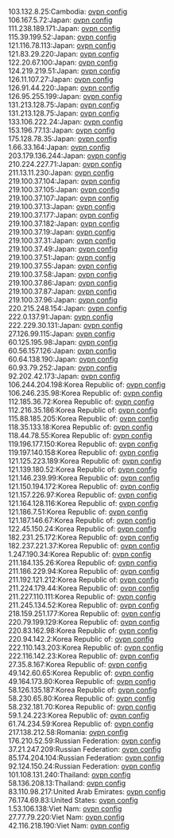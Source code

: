 103.132.8.25:Cambodia: [ovpn config](vpn/103_132_8_25.ovpn)  
106.167.5.72:Japan: [ovpn config](vpn/106_167_5_72.ovpn)  
111.238.189.171:Japan: [ovpn config](vpn/111_238_189_171.ovpn)  
115.39.199.52:Japan: [ovpn config](vpn/115_39_199_52.ovpn)  
121.116.78.113:Japan: [ovpn config](vpn/121_116_78_113.ovpn)  
121.83.29.220:Japan: [ovpn config](vpn/121_83_29_220.ovpn)  
122.20.67.100:Japan: [ovpn config](vpn/122_20_67_100.ovpn)  
124.219.219.51:Japan: [ovpn config](vpn/124_219_219_51.ovpn)  
126.11.107.27:Japan: [ovpn config](vpn/126_11_107_27.ovpn)  
126.91.44.220:Japan: [ovpn config](vpn/126_91_44_220.ovpn)  
126.95.255.199:Japan: [ovpn config](vpn/126_95_255_199.ovpn)  
131.213.128.75:Japan: [ovpn config](vpn/131_213_128_75.ovpn)  
131.213.128.75:Japan: [ovpn config](vpn/131_213_128_75.ovpn)  
133.106.222.24:Japan: [ovpn config](vpn/133_106_222_24.ovpn)  
153.196.77.13:Japan: [ovpn config](vpn/153_196_77_13.ovpn)  
175.128.78.35:Japan: [ovpn config](vpn/175_128_78_35.ovpn)  
1.66.33.164:Japan: [ovpn config](vpn/1_66_33_164.ovpn)  
203.179.136.244:Japan: [ovpn config](vpn/203_179_136_244.ovpn)  
210.224.227.71:Japan: [ovpn config](vpn/210_224_227_71.ovpn)  
211.13.11.230:Japan: [ovpn config](vpn/211_13_11_230.ovpn)  
219.100.37.104:Japan: [ovpn config](vpn/219_100_37_104.ovpn)  
219.100.37.105:Japan: [ovpn config](vpn/219_100_37_105.ovpn)  
219.100.37.107:Japan: [ovpn config](vpn/219_100_37_107.ovpn)  
219.100.37.13:Japan: [ovpn config](vpn/219_100_37_13.ovpn)  
219.100.37.177:Japan: [ovpn config](vpn/219_100_37_177.ovpn)  
219.100.37.182:Japan: [ovpn config](vpn/219_100_37_182.ovpn)  
219.100.37.19:Japan: [ovpn config](vpn/219_100_37_19.ovpn)  
219.100.37.31:Japan: [ovpn config](vpn/219_100_37_31.ovpn)  
219.100.37.49:Japan: [ovpn config](vpn/219_100_37_49.ovpn)  
219.100.37.51:Japan: [ovpn config](vpn/219_100_37_51.ovpn)  
219.100.37.55:Japan: [ovpn config](vpn/219_100_37_55.ovpn)  
219.100.37.58:Japan: [ovpn config](vpn/219_100_37_58.ovpn)  
219.100.37.86:Japan: [ovpn config](vpn/219_100_37_86.ovpn)  
219.100.37.87:Japan: [ovpn config](vpn/219_100_37_87.ovpn)  
219.100.37.96:Japan: [ovpn config](vpn/219_100_37_96.ovpn)  
220.215.248.154:Japan: [ovpn config](vpn/220_215_248_154.ovpn)  
222.0.137.91:Japan: [ovpn config](vpn/222_0_137_91.ovpn)  
222.229.30.131:Japan: [ovpn config](vpn/222_229_30_131.ovpn)  
27.126.99.115:Japan: [ovpn config](vpn/27_126_99_115.ovpn)  
60.125.195.98:Japan: [ovpn config](vpn/60_125_195_98.ovpn)  
60.56.157.126:Japan: [ovpn config](vpn/60_56_157_126.ovpn)  
60.64.138.190:Japan: [ovpn config](vpn/60_64_138_190.ovpn)  
60.93.79.252:Japan: [ovpn config](vpn/60_93_79_252.ovpn)  
92.202.42.173:Japan: [ovpn config](vpn/92_202_42_173.ovpn)  
106.244.204.198:Korea Republic of: [ovpn config](vpn/106_244_204_198.ovpn)  
106.246.235.98:Korea Republic of: [ovpn config](vpn/106_246_235_98.ovpn)  
112.185.36.72:Korea Republic of: [ovpn config](vpn/112_185_36_72.ovpn)  
112.216.35.186:Korea Republic of: [ovpn config](vpn/112_216_35_186.ovpn)  
115.88.185.205:Korea Republic of: [ovpn config](vpn/115_88_185_205.ovpn)  
118.35.133.18:Korea Republic of: [ovpn config](vpn/118_35_133_18.ovpn)  
118.44.78.55:Korea Republic of: [ovpn config](vpn/118_44_78_55.ovpn)  
119.196.177.150:Korea Republic of: [ovpn config](vpn/119_196_177_150.ovpn)  
119.197.140.158:Korea Republic of: [ovpn config](vpn/119_197_140_158.ovpn)  
121.125.223.189:Korea Republic of: [ovpn config](vpn/121_125_223_189.ovpn)  
121.139.180.52:Korea Republic of: [ovpn config](vpn/121_139_180_52.ovpn)  
121.146.239.99:Korea Republic of: [ovpn config](vpn/121_146_239_99.ovpn)  
121.150.194.172:Korea Republic of: [ovpn config](vpn/121_150_194_172.ovpn)  
121.157.226.97:Korea Republic of: [ovpn config](vpn/121_157_226_97.ovpn)  
121.164.128.116:Korea Republic of: [ovpn config](vpn/121_164_128_116.ovpn)  
121.186.7.51:Korea Republic of: [ovpn config](vpn/121_186_7_51.ovpn)  
121.187.146.67:Korea Republic of: [ovpn config](vpn/121_187_146_67.ovpn)  
122.45.150.24:Korea Republic of: [ovpn config](vpn/122_45_150_24.ovpn)  
182.231.25.172:Korea Republic of: [ovpn config](vpn/182_231_25_172.ovpn)  
182.237.221.37:Korea Republic of: [ovpn config](vpn/182_237_221_37.ovpn)  
1.247.190.34:Korea Republic of: [ovpn config](vpn/1_247_190_34.ovpn)  
211.184.135.26:Korea Republic of: [ovpn config](vpn/211_184_135_26.ovpn)  
211.186.229.94:Korea Republic of: [ovpn config](vpn/211_186_229_94.ovpn)  
211.192.121.212:Korea Republic of: [ovpn config](vpn/211_192_121_212.ovpn)  
211.224.179.44:Korea Republic of: [ovpn config](vpn/211_224_179_44.ovpn)  
211.227.110.111:Korea Republic of: [ovpn config](vpn/211_227_110_111.ovpn)  
211.245.134.52:Korea Republic of: [ovpn config](vpn/211_245_134_52.ovpn)  
218.159.251.177:Korea Republic of: [ovpn config](vpn/218_159_251_177.ovpn)  
220.79.199.129:Korea Republic of: [ovpn config](vpn/220_79_199_129.ovpn)  
220.83.162.98:Korea Republic of: [ovpn config](vpn/220_83_162_98.ovpn)  
220.94.142.2:Korea Republic of: [ovpn config](vpn/220_94_142_2.ovpn)  
222.110.143.203:Korea Republic of: [ovpn config](vpn/222_110_143_203.ovpn)  
222.116.142.23:Korea Republic of: [ovpn config](vpn/222_116_142_23.ovpn)  
27.35.8.167:Korea Republic of: [ovpn config](vpn/27_35_8_167.ovpn)  
49.142.60.65:Korea Republic of: [ovpn config](vpn/49_142_60_65.ovpn)  
49.164.173.80:Korea Republic of: [ovpn config](vpn/49_164_173_80.ovpn)  
58.126.135.187:Korea Republic of: [ovpn config](vpn/58_126_135_187.ovpn)  
58.230.65.80:Korea Republic of: [ovpn config](vpn/58_230_65_80.ovpn)  
58.232.181.70:Korea Republic of: [ovpn config](vpn/58_232_181_70.ovpn)  
59.1.24.223:Korea Republic of: [ovpn config](vpn/59_1_24_223.ovpn)  
61.74.234.59:Korea Republic of: [ovpn config](vpn/61_74_234_59.ovpn)  
217.138.212.58:Romania: [ovpn config](vpn/217_138_212_58.ovpn)  
176.210.52.59:Russian Federation: [ovpn config](vpn/176_210_52_59.ovpn)  
37.21.247.209:Russian Federation: [ovpn config](vpn/37_21_247_209.ovpn)  
85.174.204.104:Russian Federation: [ovpn config](vpn/85_174_204_104.ovpn)  
92.124.150.24:Russian Federation: [ovpn config](vpn/92_124_150_24.ovpn)  
101.108.131.240:Thailand: [ovpn config](vpn/101_108_131_240.ovpn)  
58.136.208.13:Thailand: [ovpn config](vpn/58_136_208_13.ovpn)  
83.110.98.217:United Arab Emirates: [ovpn config](vpn/83_110_98_217.ovpn)  
76.174.69.83:United States: [ovpn config](vpn/76_174_69_83.ovpn)  
1.53.106.138:Viet Nam: [ovpn config](vpn/1_53_106_138.ovpn)  
27.77.79.220:Viet Nam: [ovpn config](vpn/27_77_79_220.ovpn)  
42.116.218.190:Viet Nam: [ovpn config](vpn/42_116_218_190.ovpn)  
